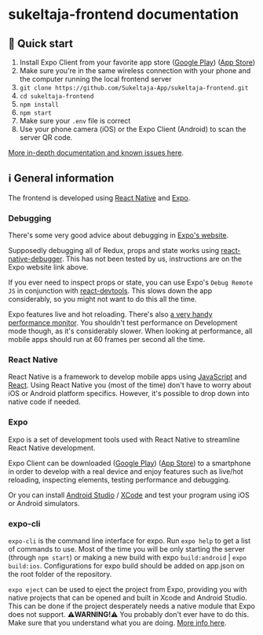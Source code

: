 # sukeltaja-frontend documentation

## 🐗 Quick start

1. Install Expo Client from your favorite app store ([Google Play](https://play.google.com/store/apps/details?id=host.exp.exponent)) ([App Store](https://itunes.apple.com/us/app/expo-client/id982107779))
2. Make sure you're in the same wireless connection with your phone and the computer running the local frontend server
3. `git clone https://github.com/Sukeltaja-App/sukeltaja-frontend.git`
4. `cd sukeltaja-frontend`
5. `npm install`
6. `npm start`
7. Make sure your `.env` file is correct
8. Use your phone camera (iOS) or the Expo Client (Android) to scan the server QR code.

[More in-depth documentation and known issues here](frontend.md).

## ℹ General information

The frontend is developed using [React Native](https://facebook.github.io/react-native/) and [Expo](https://expo.io/).

### Debugging

There's some very good advice about debugging in [Expo's website](https://docs.expo.io/versions/latest/workflow/debugging/).

Supposedly debugging all of Redux, props and state works using [react-native-debugger](https://github.com/jhen0409/react-native-debugger). This has not been tested by us, instructions are on the Expo website link above.

If you ever need to inspect props or state, you can use Expo's `Debug Remote JS` in conjunction with [react-devtools](https://github.com/facebook/react-devtools). This slows down the app considerably, so you might not want to do this all the time.

Expo features live and hot reloading. There's also [a very handy performance monitor](https://docs.expo.io/versions/v28.0.0/react-native/performance/). You shouldn't test performance on Development mode though, as it's considerably slower. When looking at performance, all mobile apps should run at 60 frames per second all the time.

### React Native

React Native is a framework to develop mobile apps using [JavaScript](https://developer.mozilla.org/en-US/docs/Web/JavaScript) and [React](https://reactjs.org/). Using React Native you (most of the time) don't have to worry about iOS or Android platform specifics. However, it's possible to drop down into native code if needed.

### Expo

Expo is a set of development tools used with React Native to streamline React Native development.

Expo Client can be downloaded ([Google Play](https://play.google.com/store/apps/details?id=host.exp.exponent)) ([App Store](https://itunes.apple.com/us/app/expo-client/id982107779)) to a smartphone in order to develop with a real device and enjoy features such as live/hot reloading, inspecting elements, testing performance and debugging.

Or you can install [Android Studio](https://developer.android.com/studio) / [XCode](https://developer.apple.com/xcode/) and test your program using iOS or Android simulators.

### expo-cli

`expo-cli` is the command line interface for expo. Run `expo help` to get a list of commands to use. Most of the time you will be only starting the server (through `npm start`) or making a new build with expo `build:android` | `expo build:ios`. Configurations for expo build should be added on app.json on the root folder of the repository.

`expo eject` can be used to eject the project from Expo, providing you with native projects that can be opened and built in Xcode and Android Studio. This can be done if the project desperately needs a native module that Expo does not support. ⚠️**WARNING!**⚠️ You probably don't ever have to do this. Make sure that you understand what you are doing. [More info here](https://docs.expo.io/versions/latest/expokit/eject/).
